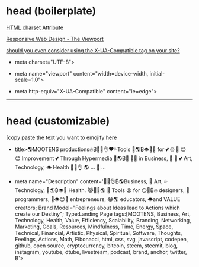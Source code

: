 # head (boilerplate)

[HTML <meta> charset Attribute](https://www.w3schools.com/tags/att_meta_charset.asp)

[Responsive Web Design - The Viewport](https://www.w3schools.com/css/css_rwd_viewport.asp)

[should you even consider using the X-UA-Compatible tag on your site?](https://stackoverflow.com/questions/6771258/what-does-meta-http-equiv-x-ua-compatible-content-ie-edge-do)


* meta charset="UTF-8">

* meta name="viewport" content="width=device-width, initial-scale=1.0">

* meta http-equiv="X-UA-Compatible" content="ie=edge">

---

# head (customizable)

[copy paste the text you want to emojify [here](https://codepen.io/mootens/live/QWLpQNo)
* title>🌎MOOTENS productions🔥₿🖖😂👌❤️💦Tools 👙🌎₿👁️🔺😊 for 💕 🙄 💜 😍 😊 Improvement 💕 Through Hypermedia 👙🌎₿🌈 🏳️‍🌈 in Business, 🌊 🌊 💕 Art, Technology, 👁️ Health 🖖😂👌 🌎 ... 💜 ...</title>

* meta name="Description" content='🖖😂👌₿🌎Business, 🌈 Art, 💦 Technology, 👙🌎₿👁️🔺 Health. 😹🏳️‍🌈🌎 😤 Tools 😫 for 😏🖖₿🔥 designers, 👙 programmers, 🌊👁️😊🥰 entrepreneurs, 😂🌎 educators, 👁️and VALUE creators; Brand Model="Feelings about Ideas lead to Actions which create our Destiny"; Type:Landing Page tags:[MOOTENS, Business, Art, Technology, Health, Value, Efficiency, Scalability, Branding, Networking, Marketing, Goals, Resources, Mindfulness, Time, Energy, Space, Technical, Financial, Artistic, Physical, Spiritual, Software, Thoughts, Feelings, Actions, Math, Fibonacci, html, css, svg, javascript, codepen, github, open source, cryptocurrency, bitcoin, steem, steemit, blog, instagram, youtube, dtube, livestream, podcast, brand, anchor, twitter, ₿'>


